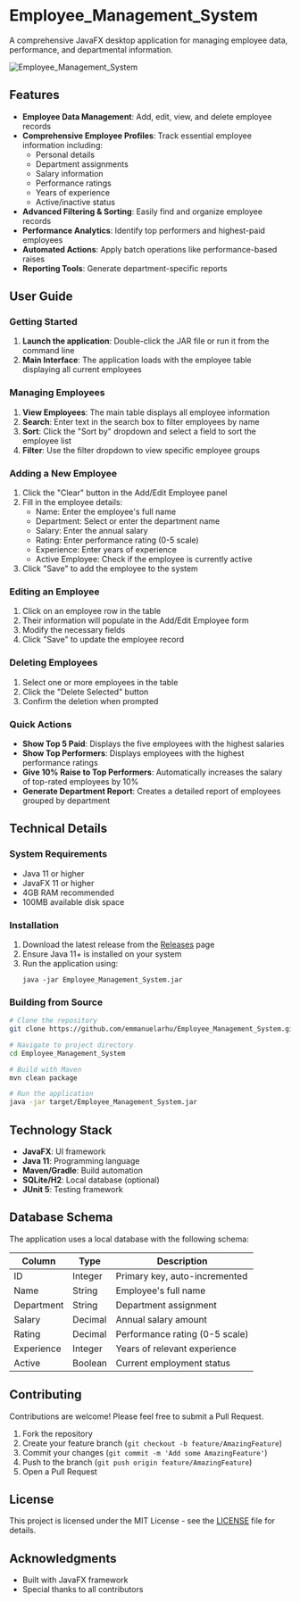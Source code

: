 # Employee_Management_System

A comprehensive JavaFX desktop application for managing employee data, performance, and departmental information.

![Employee_Management_System](https://github.com/user-attachments/assets/607f4906-4e66-4c19-8670-8b85712ff204)


## Features

- **Employee Data Management**: Add, edit, view, and delete employee records
- **Comprehensive Employee Profiles**: Track essential employee information including:
  - Personal details
  - Department assignments
  - Salary information
  - Performance ratings
  - Years of experience
  - Active/inactive status
- **Advanced Filtering & Sorting**: Easily find and organize employee records
- **Performance Analytics**: Identify top performers and highest-paid employees
- **Automated Actions**: Apply batch operations like performance-based raises
- **Reporting Tools**: Generate department-specific reports

## User Guide

### Getting Started
1. **Launch the application**: Double-click the JAR file or run it from the command line
2. **Main Interface**: The application loads with the employee table displaying all current employees

### Managing Employees
1. **View Employees**: The main table displays all employee information
2. **Search**: Enter text in the search box to filter employees by name
3. **Sort**: Click the "Sort by" dropdown and select a field to sort the employee list
4. **Filter**: Use the filter dropdown to view specific employee groups

### Adding a New Employee
1. Click the "Clear" button in the Add/Edit Employee panel
2. Fill in the employee details:
   - Name: Enter the employee's full name
   - Department: Select or enter the department name
   - Salary: Enter the annual salary
   - Rating: Enter performance rating (0-5 scale)
   - Experience: Enter years of experience
   - Active Employee: Check if the employee is currently active
3. Click "Save" to add the employee to the system

### Editing an Employee
1. Click on an employee row in the table
2. Their information will populate in the Add/Edit Employee form
3. Modify the necessary fields
4. Click "Save" to update the employee record

### Deleting Employees
1. Select one or more employees in the table
2. Click the "Delete Selected" button
3. Confirm the deletion when prompted

### Quick Actions
- **Show Top 5 Paid**: Displays the five employees with the highest salaries
- **Show Top Performers**: Displays employees with the highest performance ratings
- **Give 10% Raise to Top Performers**: Automatically increases the salary of top-rated employees by 10%
- **Generate Department Report**: Creates a detailed report of employees grouped by department

## Technical Details

### System Requirements
- Java 11 or higher
- JavaFX 11 or higher
- 4GB RAM recommended
- 100MB available disk space

### Installation

1. Download the latest release from the [Releases](https://github.com/emmanuelarhu/Employee_Management_System/releases) page
2. Ensure Java 11+ is installed on your system
3. Run the application using:
   ```
   java -jar Employee_Management_System.jar
   ```

### Building from Source

```bash
# Clone the repository
git clone https://github.com/emmanuelarhu/Employee_Management_System.git

# Navigate to project directory
cd Employee_Management_System

# Build with Maven
mvn clean package

# Run the application
java -jar target/Employee_Management_System.jar
```

## Technology Stack

- **JavaFX**: UI framework
- **Java 11**: Programming language
- **Maven/Gradle**: Build automation
- **SQLite/H2**: Local database (optional)
- **JUnit 5**: Testing framework

## Database Schema

The application uses a local database with the following schema:

| Column | Type | Description |
|--------|------|-------------|
| ID | Integer | Primary key, auto-incremented |
| Name | String | Employee's full name |
| Department | String | Department assignment |
| Salary | Decimal | Annual salary amount |
| Rating | Decimal | Performance rating (0-5 scale) |
| Experience | Integer | Years of relevant experience |
| Active | Boolean | Current employment status |

## Contributing

Contributions are welcome! Please feel free to submit a Pull Request.

1. Fork the repository
2. Create your feature branch (`git checkout -b feature/AmazingFeature`)
3. Commit your changes (`git commit -m 'Add some AmazingFeature'`)
4. Push to the branch (`git push origin feature/AmazingFeature`)
5. Open a Pull Request

## License

This project is licensed under the MIT License - see the [LICENSE](LICENSE) file for details.

## Acknowledgments

- Built with JavaFX framework
- Special thanks to all contributors
